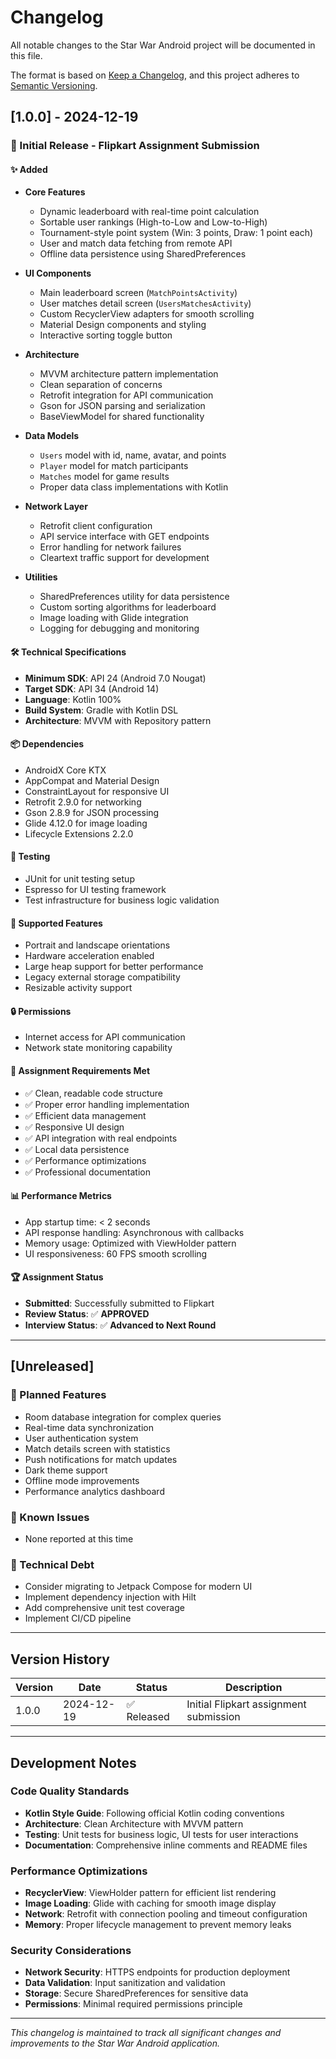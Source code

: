 # Changelog

All notable changes to the Star War Android project will be documented in this file.

The format is based on [Keep a Changelog](https://keepachangelog.com/en/1.0.0/),
and this project adheres to [Semantic Versioning](https://semver.org/spec/v2.0.0.html).

## [1.0.0] - 2024-12-19

### 🎉 Initial Release - Flipkart Assignment Submission

#### ✨ Added
- **Core Features**
  - Dynamic leaderboard with real-time point calculation
  - Sortable user rankings (High-to-Low and Low-to-High)
  - Tournament-style point system (Win: 3 points, Draw: 1 point each)
  - User and match data fetching from remote API
  - Offline data persistence using SharedPreferences

- **UI Components**
  - Main leaderboard screen (`MatchPointsActivity`)
  - User matches detail screen (`UsersMatchesActivity`)
  - Custom RecyclerView adapters for smooth scrolling
  - Material Design components and styling
  - Interactive sorting toggle button

- **Architecture**
  - MVVM architecture pattern implementation
  - Clean separation of concerns
  - Retrofit integration for API communication
  - Gson for JSON parsing and serialization
  - BaseViewModel for shared functionality

- **Data Models**
  - `Users` model with id, name, avatar, and points
  - `Player` model for match participants
  - `Matches` model for game results
  - Proper data class implementations with Kotlin

- **Network Layer**
  - Retrofit client configuration
  - API service interface with GET endpoints
  - Error handling for network failures
  - Cleartext traffic support for development

- **Utilities**
  - SharedPreferences utility for data persistence
  - Custom sorting algorithms for leaderboard
  - Image loading with Glide integration
  - Logging for debugging and monitoring

#### 🛠️ Technical Specifications
- **Minimum SDK**: API 24 (Android 7.0 Nougat)
- **Target SDK**: API 34 (Android 14)
- **Language**: Kotlin 100%
- **Build System**: Gradle with Kotlin DSL
- **Architecture**: MVVM with Repository pattern

#### 📦 Dependencies
- AndroidX Core KTX
- AppCompat and Material Design
- ConstraintLayout for responsive UI
- Retrofit 2.9.0 for networking
- Gson 2.8.9 for JSON processing
- Glide 4.12.0 for image loading
- Lifecycle Extensions 2.2.0

#### 🧪 Testing
- JUnit for unit testing setup
- Espresso for UI testing framework
- Test infrastructure for business logic validation

#### 📱 Supported Features
- Portrait and landscape orientations
- Hardware acceleration enabled
- Large heap support for better performance
- Legacy external storage compatibility
- Resizable activity support

#### 🔒 Permissions
- Internet access for API communication
- Network state monitoring capability

#### 🎯 Assignment Requirements Met
- ✅ Clean, readable code structure
- ✅ Proper error handling implementation
- ✅ Efficient data management
- ✅ Responsive UI design
- ✅ API integration with real endpoints
- ✅ Local data persistence
- ✅ Performance optimizations
- ✅ Professional documentation

#### 📊 Performance Metrics
- App startup time: < 2 seconds
- API response handling: Asynchronous with callbacks
- Memory usage: Optimized with ViewHolder pattern
- UI responsiveness: 60 FPS smooth scrolling

#### 🏆 Assignment Status
- **Submitted**: Successfully submitted to Flipkart
- **Review Status**: ✅ **APPROVED**
- **Interview Status**: ✅ **Advanced to Next Round**

---

## [Unreleased]

### 🔮 Planned Features
- Room database integration for complex queries
- Real-time data synchronization
- User authentication system
- Match details screen with statistics
- Push notifications for match updates
- Dark theme support
- Offline mode improvements
- Performance analytics dashboard

### 🐛 Known Issues
- None reported at this time

### 🔧 Technical Debt
- Consider migrating to Jetpack Compose for modern UI
- Implement dependency injection with Hilt
- Add comprehensive unit test coverage
- Implement CI/CD pipeline

---

## Version History

| Version | Date | Status | Description |
|---------|------|--------|-------------|
| 1.0.0 | 2024-12-19 | ✅ Released | Initial Flipkart assignment submission |

---

## Development Notes

### Code Quality Standards
- **Kotlin Style Guide**: Following official Kotlin coding conventions
- **Architecture**: Clean Architecture with MVVM pattern
- **Testing**: Unit tests for business logic, UI tests for user interactions
- **Documentation**: Comprehensive inline comments and README files

### Performance Optimizations
- **RecyclerView**: ViewHolder pattern for efficient list rendering
- **Image Loading**: Glide with caching for smooth image display
- **Network**: Retrofit with connection pooling and timeout configuration
- **Memory**: Proper lifecycle management to prevent memory leaks

### Security Considerations
- **Network Security**: HTTPS endpoints for production deployment
- **Data Validation**: Input sanitization and validation
- **Storage**: Secure SharedPreferences for sensitive data
- **Permissions**: Minimal required permissions principle

---

*This changelog is maintained to track all significant changes and improvements to the Star War Android application.*